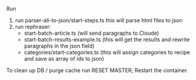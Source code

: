Run

1. run parser-all-to-json/start-steps.ts this will parse html files to json
2. run rephraser:
    - start-batch-article.ts (will send paragraphs to Cloude)
    - start-batch-results-example.ts (this will get the results and rewrite paragraphs in the json field)
    - categories/start-categories.ts (this will assign categories to recipe and save as array of ids to json)

To clean up DB / purge cache run RESET MASTER;
Restart the container.
